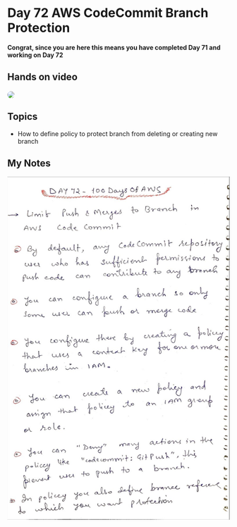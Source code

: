 # Day 72 AWS CodeCommit Branch Protection

**Congrat, since you are here this means you have completed Day 71 and working on Day 72**

## Hands on video
<a href="https://youtu.be/pVUpnsxkqs8">
<img src="https://i3.ytimg.com/vi/pVUpnsxkqs8/hqdefault.jpg" align="center" width="200" style="border-radius:40px" />
</a>

## Topics
  - How to define policy to protect branch from deleting or creating new branch

## My Notes
![1](./images/0109d2adda9f1117a2ad8153ce76638f4046f8bb.jpeg)

